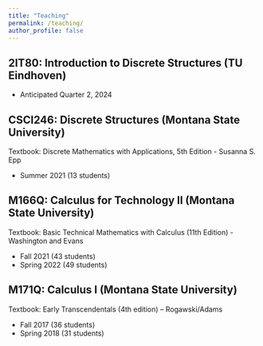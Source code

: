 ```yaml
---
title: "Teaching"
permalink: /teaching/
author_profile: false
---
```

## 2IT80: Introduction to Discrete Structures (TU Eindhoven)

 * Anticipated Quarter 2, 2024

## CSCI246: Discrete Structures (Montana State University)
Textbook: Discrete Mathematics with Applications, 5th Edition - Susanna S. Epp

 * Summer 2021 (13 students)

## M166Q: Calculus for Technology II (Montana State University)
Textbook: Basic Technical Mathematics with Calculus (11th Edition) - Washington
and Evans

 * Fall 2021 (43 students)
 * Spring 2022 (49 students)

## M171Q: Calculus I (Montana State University)
Textbook: Early Transcendentals (4th edition) – Rogawski/Adams

 * Fall 2017 (36 students)
 * Spring 2018 (31 students)



